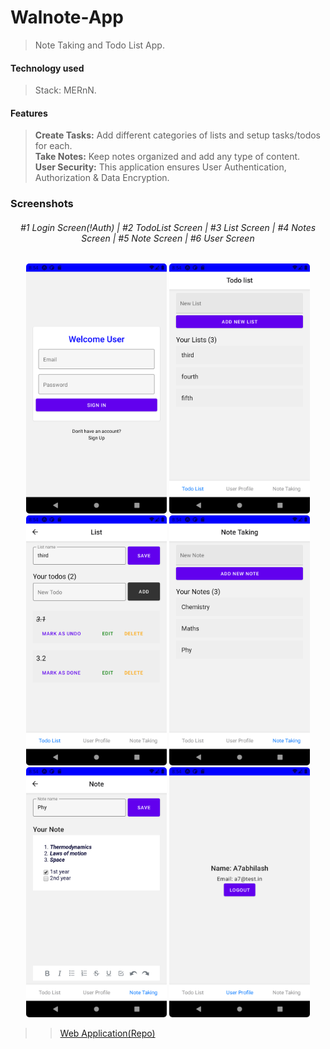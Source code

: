 # Walnote-App

> Note Taking and Todo List App.

#### Technology used

> Stack: MERnN.

#### Features

> **Create Tasks:** Add different categories of lists and setup tasks/todos for each.  
> **Take Notes:** Keep notes organized and add any type of content.  
> **User Security:** This application ensures User Authentication, Authorization & Data Encryption.

### Screenshots

<div align="center">
<h6>
#1 Login Screen(!Auth) | #2 TodoList Screen | #3 List Screen | #4 Notes Screen | #5 Note Screen | #6 User Screen  
</h6>
</div>

<div align="center">
<img src="client/assets/screenshots/Screenshot_1619061852.png" style="border-radius:5px;" alt="Login" height="400">
<img src="client/assets/screenshots/Screenshot_1619061870.png" style="border-radius:5px;" alt="TodoList" height="400">
<img src="client/assets/screenshots/Screenshot_1619061885.png" style="border-radius:5px;" alt="List" height="400">
<img src="client/assets/screenshots/Screenshot_1619061875.png" style="border-radius:5px;" alt="Notes" height="400">
<img src="client/assets/screenshots/Screenshot_1619061896.png" style="border-radius:5px;" alt="Note" height="400">
<img src="client/assets/screenshots/Screenshot_1619061877.png" style="border-radius:5px;" alt="User" height="400">
</div>

> > [Web Application(Repo)](https://github.com/A7abhilash/walnote)
